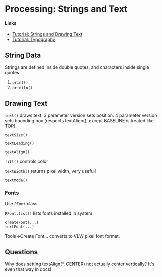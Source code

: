 # Processing: Strings and Text

#### Links

- [Tutorial: Strings and Drawing Text](https://processing.org/tutorials/text/)
- [Tutorial: Typography](https://processing.org/tutorials/typography/)

## String Data

Strings are defined inside double quotes, and characters inside single quotes.

1. `print()`
2. `println()`

## Drawing Text

`text()` draws text. 3 parameter version sets position. 4 parameter version sets bounding box (respects textAlign(), except BASELINE is treated like TOP). 

`textSize()`

`textLeading()`

`textAlign()`

`fill()` controls color

`textWidth()` returns pixel width, very useful!

`textMode()`

### Fonts

Use `PFont` class.

`PFont.list()` lists fonts installed in system

```
createFont(...)
textFont(...)
```

Tools->Create Font... converts to VLW pixel font format.

## Questions

Why does setting textAlign(*, CENTER) not actually center vertically? It's even that way in docs!


